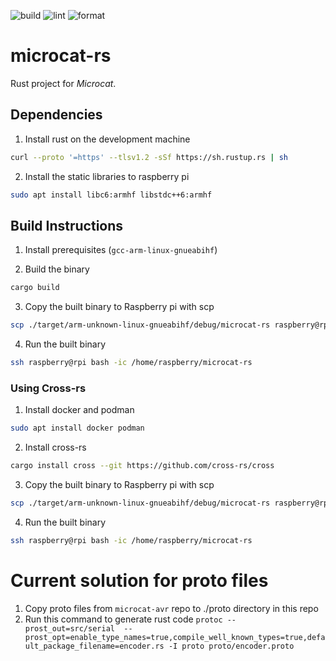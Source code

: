 ![build](https://github.com/miloom/microcat-rs/actions/workflows/build.yml/badge.svg) ![lint](https://github.com/miloom/microcat-rs/actions/workflows/lint.yml/badge.svg) ![format](https://github.com/miloom/microcat-rs/actions/workflows/format.yml/badge.svg)

microcat-rs
===========

Rust project for _Microcat_.

## Dependencies
1. Install rust on the development machine 
```bash
curl --proto '=https' --tlsv1.2 -sSf https://sh.rustup.rs | sh
```

2. Install the static libraries to raspberry pi
```bash
sudo apt install libc6:armhf libstdc++6:armhf
```

## Build Instructions
1. Install prerequisites (`gcc-arm-linux-gnueabihf`)

2. Build the binary 
```bash
cargo build
```

3. Copy the built binary to Raspberry pi with scp 
```bash
scp ./target/arm-unknown-linux-gnueabihf/debug/microcat-rs raspberry@rpi:/home/raspberry
```

4. Run the built binary 
```bash
ssh raspberry@rpi bash -ic /home/raspberry/microcat-rs
```

### Using Cross-rs

1. Install docker and podman 
```bash
sudo apt install docker podman
```

2. Install cross-rs 
```bash
cargo install cross --git https://github.com/cross-rs/cross
```

3. Copy the built binary to Raspberry pi with scp 
```bash
scp ./target/arm-unknown-linux-gnueabihf/debug/microcat-rs raspberry@rpi:/home/raspberry
```

4. Run the built binary 
```bash
ssh raspberry@rpi bash -ic /home/raspberry/microcat-rs
```


# Current solution for proto files
1. Copy proto files from `microcat-avr` repo to ./proto directory in this repo
2. Run this command to generate rust code `protoc --prost_out=src/serial  --prost_opt=enable_type_names=true,compile_well_known_types=true,default_package_filename=encoder.rs -I proto proto/encoder.proto`
